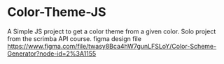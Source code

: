 # Color-Theme-JS
A Simple JS project to get a color theme from a given color.
Solo project from the scrimba API course.
figma design file 
https://www.figma.com/file/twasy8Bca4hW7gunLFSLoY/Color-Scheme-Generator?node-id=2%3A1155
